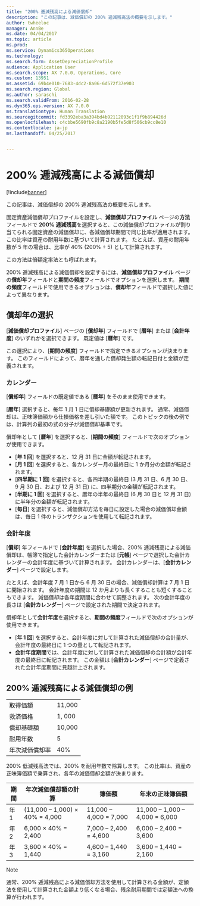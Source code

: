 ```yaml
---
title: "200% 逓減残高による減価償却"
description: "この記事は、減価償却の 200% 逓減残高法の概要を示します。"
author: twheeloc
manager: AnnBe
ms.date: 04/04/2017
ms.topic: article
ms.prod: 
ms.service: Dynamics365Operations
ms.technology: 
ms.search.form: AssetDepreciationProfile
audience: Application User
ms.search.scope: AX 7.0.0, Operations, Core
ms.custom: 13951
ms.assetid: 69b4e010-7683-4dc2-8a06-6d572f37e903
ms.search.region: Global
ms.author: saraschi
ms.search.validFrom: 2016-02-28
ms.dyn365.ops.version: AX 7.0.0
ms.translationtype: Human Translation
ms.sourcegitcommit: fd3392eba3a394bd4b92112093c1f1f9b894426d
ms.openlocfilehash: c4cbbe5690fb9c8a2190b5fe5d8f506cb9cc8e10
ms.contentlocale: ja-jp
ms.lasthandoff: 04/25/2017


---
```


# <a name="200-percent-reducing-balance-depreciation"></a>200% 逓減残高による減価償却

[!include[banner](../includes/banner.md)]


この記事は、減価償却の 200% 逓減残高法の概要を示します。

固定資産減価償却プロファイルを設定し、**減価償却プロファイル** ページの**方法**フィールドで **200% 逓減残高**を選択すると、この減価償却プロファイルが割り当てられる固定資産の減価償却に、各減価償却期間で同じ比率が適用されます。 この比率は資産の耐用年数に基づいて計算されます。 たとえば、資産の耐用年数が 5 年の場合は、比率が 40% (200% ÷ 5) として計算されます。 

この方法は倍額定率法とも呼ばれます。

200% 逓減残高による減価償却を設定するには、**減価償却プロファイル** ページの**償却年**フィールドと**期間の頻度**フィールドでオプションを選択します。 **期間の頻度**フィールドで使用できるオプションは、**償却年**フィールドで選択した値によって異なります。

## <a name="select-a-depreciation-year"></a>償却年の選択
[**減価償却プロファイル**] ページの [**償却年**] フィールドで [**暦年**] または [**会計年度**] のいずれかを選択できます。 既定値は [**暦年**] です。 

この選択により、[**期間の頻度**] フィールドで指定できるオプションが決まります。 このフィールドによって、暦年を通した償却発生額の転記日付と金額が定義されます。

### <a name="calendar"></a>カレンダー

[**償却年**] フィールドの既定値である [**暦年**] をそのまま使用できます。 

[**暦年**] 選択すると、毎年 1 月 1 日に償却基礎額が更新されます。 通常、減価償却は、正味簿価額から仕損価格を差し引いた額です。 このトピックの後の例では、計算列の最初の式の分子が減価償却基準です。 

償却年として [**暦年**] を選択すると、[**期間の頻度**] フィールドで次のオプションが使用できます。

-   [**年 1 回**] を選択すると、12 月 31 日に金額が転記されます。
-   [**月 1 回**] を選択すると、各カレンダー月の最終日に 1 か月分の金額が転記されます。
-   [**四半期に 1 回**] を選択すると、各四半期の最終日 (3 月 31 日、6 月 30 日、9 月 30 日、および 12 月 31 日) に、四半期分の金額が転記されます。
-   [**半期に 1 回**] を選択すると、暦年の半年の最終日 (6 月 30 日と 12 月 31 日) に半年分の金額が転記されます。
-   [**毎日**] を選択すると、減価償却方法を毎日に設定した場合の減価償却金額は、毎日 1 件のトランザクションを使用して転記されます。

### <a name="fiscal"></a>会計年度

[**償却**] 年フィールドで [**会計年度**] を選択した場合、200% 逓減残高による減価償却は、帳簿で指定した会計カレンダーまたは [**元帳**] ページで選択した会計カレンダーの会計年度に基づいて計算されます。 会計カレンダーは、[**会計カレンダー**] ページで設定します。 

たとえば、会計年度 7 月 1 日から 6 月 30 日の場合、減価償却計算は 7 月 1 日に開始されます。 会計年度の期間は 12 か月よりも長くすることも短くすることもできます。 減価償却は各年度期間に合わせて調整されます。 次の会計年度の長さは [**会計カレンダー**] ページで設定された期間で決定されます。 

償却年として**会計年度**を選択すると、**期間の頻度**フィールドで次のオプションが使用できます。

-   [**年 1 回**] を選択すると、会計年度に対して計算された減価償却の合計量が、会計年度の最終日に 1 つの量として転記されます。
-   **会計年度期間**では、会計年度に対して計算された減価償却の合計額が会計年度の最終日に転記されます。 この金額は [**会計カレンダー**] ページで定義された会計年度期間に見越計上されます。

## <a name="example-of-200-reducing-balance-depreciation"></a>200% 逓減残高による減価償却の例
|                                |        |
|--------------------------------|--------|
| 取得価額               | 11,000 |
| 救済価格                  | 1, 000 |
| 償却基礎額              | 10,000 |
| 耐用年数             | 5      |
| 年次減価償却率 | 40%    |

200% 低減残高法では、200% を耐用年数で除算します。 この比率は、資産の正味簿価額で乗算され、各年の減価償却金額が決まります。

| 期間 | 年次減価償却額の計算 | 簿価額             | 年末の正味簿価額 |
|--------|-----------------------------------------------|------------------------|---------------------------------------|
| 年 1 | (11,000 – 1,000) × 40% = 4,000                | 11,000 – 4,000 = 7,000 | 11,000 – 1,000 – 4,000 = 6,000        |
| 年 2 | 6,000 × 40% = 2,400                           | 7,000 – 2,400 = 4,600  | 6,000 – 2,400 = 3,600                 |
| 年 3 | 3,600 × 40% = 1,440                           | 4,600 – 1,440 = 3,160  | 3,600 – 1,440 = 2,160                 |

> [!NOTE] 
> 通常、200% 逓減残高による減価償却方法を使用して計算される金額が、定額法を使用して計算された金額より低くなる場合、残余耐用期間では定額法への換算が行われます。




